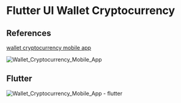 # Flutter UI Wallet Cryptocurrency

## References 
[wallet cryptocurrency mobile app](https://www.freepik.com/free-psd/template-wallet-cryptocurrency-mobile-app_12385833.htm)

![Wallet_Cryptocurrency_Mobile_App](https://user-images.githubusercontent.com/37796466/109503400-cb708c80-7acc-11eb-8d47-37acd362204c.jpg)


## Flutter

![Wallet_Cryptocurrency_Mobile_App - flutter](https://user-images.githubusercontent.com/37796466/109503430-d3c8c780-7acc-11eb-90be-8f135b937888.jpg)
